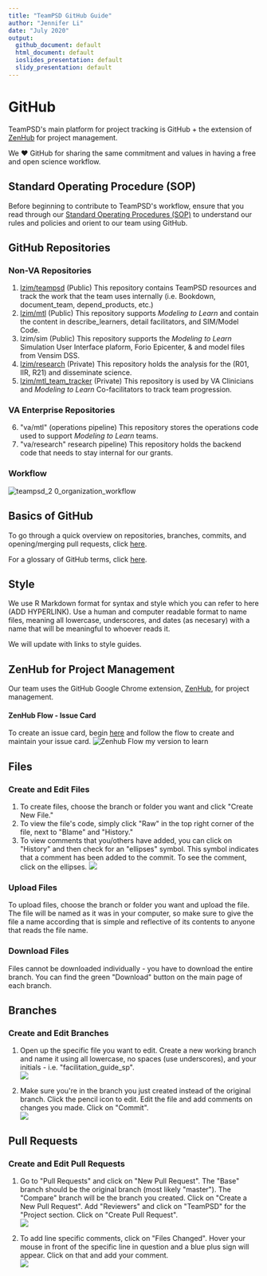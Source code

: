 ```yaml
---
title: "TeamPSD GitHub Guide"
author: "Jennifer Li"
date: "July 2020"
output:
  github_document: default
  html_document: default
  ioslides_presentation: default
  slidy_presentation: default
---
```


# GitHub 
TeamPSD's main platform for project tracking is GitHub + the extension of [ZenHub](https://chrome.google.com/webstore/detail/zenhub-for-github/ogcgkffhplmphkaahpmffcafajaocjbd?hl=en-US) for project management. 

We :heart: GitHub for sharing the same commitment and values in having a free and open science workflow. 

## Standard Operating Procedure (SOP)
Before beginning to contribute to TeamPSD's workflow, ensure that you read through our [Standard Operating Procedures (SOP)](https://github.com/lzim/teampsd/wiki/TeamPSD-Policy-&-Procedure-SOP) to understand our rules and policies and orient to our team using GitHub.

## GitHub Repositories

### Non-VA Repositories

1. [lzim/teampsd](https://mtl.how/teampsd) (Public)
This repository contains TeamPSD resources and track the work that the team uses internally (i.e. Bookdown, document_team, depend_products, etc.)
2. [lzim/mtl](https://mtl.how/) (Public)
This repository supports *Modeling to Learn* and contain the content in describe_learners, detail facilitators, and SIM/Model Code.
3. lzim/sim (Public)
This repository supports the *Modeling to Learn* Simulation User Interface plaform, Forio Epicenter, & and model files from Vensim DSS. 
4. [lzim/research](https://github.com/lzim/mtl_code) (Private)
This repository holds the analysis for the (R01, IIR, R21) and disseminate science.
5. [lzim/mtl_team_tracker](https://mtl.how/mtl_team_tracker) (Private)
This repository is used by VA Clinicians and *Modeling to Learn* Co-facilitators to track team progression.

### VA Enterprise Repositories

6. "va/mtl" (operations pipeline)
This repository stores the operations code used to support *Modeling to Learn* teams.
7. "va/research" research pipeline)
This repository holds the backend code that needs to stay internal for our grants.

### Workflow
![teampsd_2 0_organization_workflow](https://user-images.githubusercontent.com/59668647/88051957-5d172500-cb0e-11ea-9e8a-d343e293d6d3.png)

## Basics of GitHub 
To go through a quick overview on repositories, branches, commits, and opening/merging pull requests, click [here](https://guides.github.com/activities/hello-world/).

For a glossary of GitHub terms, click [here](https://docs.github.com/en/github/getting-started-with-github/github-glossary).

## Style
We use R Markdown format for syntax and style which you can refer to here (ADD HYPERLINK). Use a human and computer readable format to name files, meaning all lowercase, underscores, and dates (as necesary) with a name that will be meaningful to whoever reads it. 

We will update with links to style guides.

## ZenHub for Project Management
Our team uses the GitHub Google Chrome extension, [ZenHub](https://chrome.google.com/webstore/detail/zenhub-for-github/ogcgkffhplmphkaahpmffcafajaocjbd?hl=en-US), for project management.

#### ZenHub Flow - Issue Card

To create an issue card, begin [here](https://github.com/lzim/teampsd/issues/new/choose) and follow the flow to create and maintain your issue card. 
![Zenhub Flow my version to learn](https://user-images.githubusercontent.com/59668647/88049640-5ab2cc00-cb0a-11ea-89a0-a09d13d4761d.png)

## Files
### Create and Edit Files

1. To create files, choose the branch or folder you want and click "Create New File."  
2. To view the file's code, simply click "Raw" in the top right corner of the file, next to "Blame" and "History."  
3. To view comments that you/others have added, you can click on "History" and then check for an "ellipses" symbol. This symbol indicates that a comment has been added to the commit. To see the comment, click on the ellipses. 
![](https://raw.githubusercontent.com/lzim/teampsd/videos/github_workflow_5.gif)  

###  Upload Files
To upload files, choose the branch or folder you want and upload the file. The file will be named as it was in your computer, so make sure to give the file a name according that is simple and reflective of its contents to anyone that reads the file name.  

### Download Files
Files cannot be downloaded individually - you have to download the entire branch.  You can find the green "Download" button on the main page of each branch.

## Branches
### Create and Edit Branches

1. Open up the specific file you want to edit.  Create a new working branch and name it using all lowercase, no spaces (use underscores), and your initials - i.e. "facilitation_guide_sp".    
![](https://raw.githubusercontent.com/lzim/teampsd/videos/github_workflow_1.gif)  

2. Make sure you're in the branch you just created instead of the original branch.  Click the pencil icon to edit.  Edit the file and add comments on changes you made.  Click on "Commit".  
![](https://raw.githubusercontent.com/lzim/teampsd/videos/github_workflow_2.gif)  

## Pull Requests
### **Create and Edit Pull Requests**

1. Go to "Pull Requests" and click on "New Pull Request". The "Base" branch should be the original branch (most likely "master").  The "Compare" branch will be the branch you created. Click on "Create a New Pull Request".  Add "Reviewers" and click on "TeamPSD" for the "Project section. Click on "Create Pull Request".   
![](https://raw.githubusercontent.com/lzim/teampsd/videos/github_workflow_3.gif)  

2. To add line specific comments, click on "Files Changed".  Hover your mouse in front of the specific line in question and a blue plus sign will appear.  Click on that and add your comment.  
![](https://raw.githubusercontent.com/lzim/teampsd/videos/github_workflow_4.gif) 

